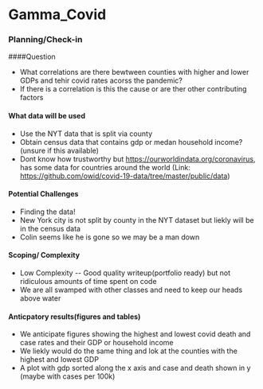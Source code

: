 # Gamma_Covid

### Planning/Check-in
####Question
- What correlations are there bewtween counties with higher and lower GDPs and tehir covid rates acorss the pandemic?
- If there is a correlation is this the cause or are ther other contributing factors

#### What data will be used
- Use the NYT data that is split via county
- Obtain census data that contains gdp or medan household income? (unsure if this available)
- Dont know how trustworthy but https://ourworldindata.org/coronavirus, has some data for countries around the world (Link: https://github.com/owid/covid-19-data/tree/master/public/data)

#### Potential Challenges
- Finding the data!
- New York city is not split by county in the NYT dataset but liekly will be in the census data
- Colin seems like he is gone so we may be a man down

#### Scoping/ Complexity
- Low Complexity -- Good quality writeup(portfolio ready) but not ridiculous amounts of time spent on code
- We are all swamped with other classes and need to keep our heads above water

#### Anticpatory results(figures and tables)
- We anticipate figures showing the highest and lowest covid death and case rates and their GDP  or household income
- We liekly would do the same thing and lok at the counties with the highest and lowest GDP
- A plot with gdp sorted along the x axis and case and death shown in y (maybe with cases per 100k)
